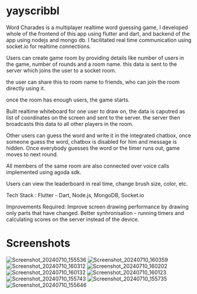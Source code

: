 # yayscribbl

Word Charades is a multiplayer realtime word guessing game, I developed whole of the frontend of this app using flutter and dart, and backend of the app using nodejs and mongo db. I facilitated real time communication using socket.io for realtime connections.

Users can create game room by providing details like number of users in the game, number of rounds and a room name. this data is sent to the server which joins the user to a socket room.

the user can share this to room name to friends, who can join the room directly using it.

once the room has enough users, the game starts.

Built realtime whiteboard for one user to draw on, the data is caputred as list of coordinates on the screen and sent to the server. the server then broadcasts this data to all other players in the room.

Other users can guess the word and write it in the integrated chatbox, once someone guess the word, chatbox is disabled for him and message is hidden. Once everybody guesses the word or the timer runs out, game moves to next round.

All members of the same room are also connected over voice calls implemented using agoda sdk.

Users can view the leaderboard in real time, change brush size, color, etc.

Tech Stack :
Flutter - Dart, Node.js, MongoDB, Socket.io

Improvements Required:
Improve screen drawing performance by drawing only parts that have changed.
Better synhronisation - running timers and calculating scores on the server instead of the device.

# Screenshots

![Screenshot_20240710_155536](https://github.com/user-attachments/assets/44f16f7d-cbc7-4574-b014-cb3f00a4d7c3)
![Screenshot_20240710_160359](https://github.com/user-attachments/assets/ee04067c-9922-46bc-876e-a7ad5b6c6eb1)
![Screenshot_20240710_160312](https://github.com/user-attachments/assets/fa411d4d-1144-4a7b-85d4-783d915dd0ae)
![Screenshot_20240710_160202](https://github.com/user-attachments/assets/50f4acb0-e946-49fd-891a-e8f655a11548)
![Screenshot_20240710_160132](https://github.com/user-attachments/assets/d25a00ee-983c-48d8-b8eb-6506e186cbfa)
![Screenshot_20240710_160123](https://github.com/user-attachments/assets/14c103be-859c-4d80-b6c2-5032f118bc08)
![Screenshot_20240710_155743](https://github.com/user-attachments/assets/35ff42d1-2ba9-4f25-a960-60ab073ffe16)
![Screenshot_20240710_155735](https://github.com/user-attachments/assets/dfbde326-4259-44a5-a6da-7b85ca9b7102)
![Screenshot_20240710_155646](https://github.com/user-attachments/assets/a37b3569-6606-48ce-a4d2-433a23fd0818)
